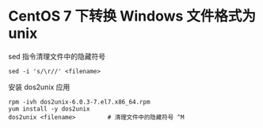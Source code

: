 # CentOS 7 下转换 Windows 文件格式为 unix

sed 指令清理文件中的隐藏符号

```shell
sed -i 's/\r//' <filename>
```

安装 dos2unix 应用

```shell
rpm -ivh dos2unix-6.0.3-7.el7.x86_64.rpm
yum install -y dos2unix
dos2unix <filename>			# 清理文件中的隐藏符号 ^M
```

‍
